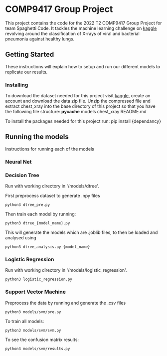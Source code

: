 # COMP9417 Group Project

This project contains the code for the 2022 T2 COMP9417 Group Project for team Spaghetti Code. It tackles the machine learning challenge on [kaggle](https://www.kaggle.com/datasets/paultimothymooney/chest-xray-pneumonia) revolving around the classification of X-rays of viral and bacterial pneumonia against healthy lungs. 

## Getting Started

These instructions will explain how to setup and run our different models to replicate our results.

### Installing
To download the dataset needed for this project visit [kaggle](https://www.kaggle.com/datasets/paultimothymooney/chest-xray-pneumonia), create an account and download the data zip file. Unzip the compressed file and extract chest_xray into the base directory of this project so that you have the following file structure:
    __pycache__
    models
    chest_xray
    README.md

To install the packages needed for this project run:
    pip install {dependancy}

## Running the models

Instructions for running each of the models

### Neural Net

### Decision Tree

Run with working directory in '/models/dtree'.

First preprocess dataset to generate .npy files

    python3 dtree_pre.py

Then train each model by running:

    python3 dtree_{model_name}.py

This will generate the models which are .joblib files, to then be loaded and analysed using

    python3 dtree_analysis.py {model_name}


### Logistic Regression

Run with working directory in '/models/logistic_regression'.

    python3 logistic_regression.py

### Support Vector Machine

Preprocess the data by running and generate the .csv files

    python3 models/svm/pre.py

To train all models:

    python3 models/svm/svm.py

To see the confusion matrix results:

    python3 models/svm/results.py